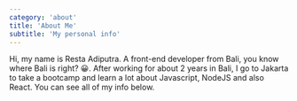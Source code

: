 ```yaml
---
category: 'about'
title: 'About Me'
subtitle: 'My personal info'
---
```


Hi, my name is Resta Adiputra. A front-end developer from Bali, you know where Bali is right? 😀. After working for about 2 years in Bali, I go to Jakarta to take a bootcamp and learn a lot about Javascript, NodeJS and also React. You can see all of my info below.
